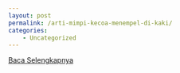 ```yaml
---
layout: post
permalink: /arti-mimpi-kecoa-menempel-di-kaki/
categories:
    - Uncategorized
---
```


[Baca Selengkapnya](/06)
